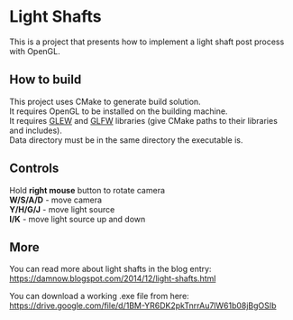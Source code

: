 Light Shafts
=====
This is a project that presents how to implement a light shaft post process with OpenGL.

## How to build
This project uses CMake to generate build solution.  
It requires OpenGL to be installed on the building machine.  
It requires [GLEW](http://glew.sourceforge.net) and [GLFW](https://www.glfw.org) libraries (give CMake paths to their libraries and includes).  
Data directory must be in the same directory the executable is.  

## Controls
Hold **right mouse** button to rotate camera  
**W/S/A/D** - move camera  
**Y/H/G/J** - move light source  
**I/K** - move light source up and down

## More
You can read more about light shafts in the blog entry: https://damnow.blogspot.com/2014/12/light-shafts.html

You can download a working .exe file from here: https://drive.google.com/file/d/1BM-YR6DK2pkTnrrAu7lW61b08jBgOSIb

